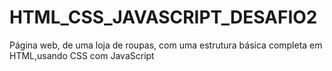 # HTML_CSS_JAVASCRIPT_DESAFIO2
Página web, de uma loja de roupas, com uma estrutura básica completa em HTML,usando CSS com JavaScript
